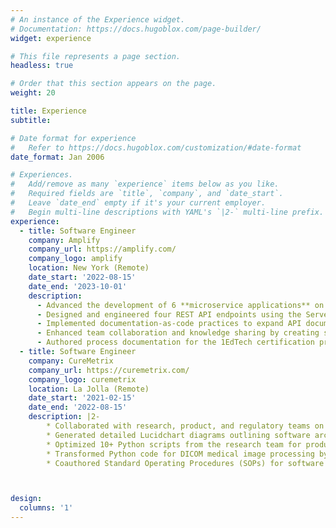 ```yaml
---
# An instance of the Experience widget.
# Documentation: https://docs.hugoblox.com/page-builder/
widget: experience

# This file represents a page section.
headless: true

# Order that this section appears on the page.
weight: 20

title: Experience
subtitle:

# Date format for experience
#   Refer to https://docs.hugoblox.com/customization/#date-format
date_format: Jan 2006

# Experiences.
#   Add/remove as many `experience` items below as you like.
#   Required fields are `title`, `company`, and `date_start`.
#   Leave `date_end` empty if it's your current employer.
#   Begin multi-line descriptions with YAML's `|2-` multi-line prefix.
experience:
  - title: Software Engineer
    company: Amplify
    company_url: https://amplify.com/
    company_logo: amplify
    location: New York (Remote)
    date_start: '2022-08-15'
    date_end: '2023-10-01'
    description:
      - Advanced the development of 6 **microservice applications** on an agile, back-end team.
      - Designed and engineered four REST API endpoints using the Serverless and FastAPI frameworks with Python to build an internal troubleshooting tool. 
      - Implemented documentation-as-code practices to expand API documentation in Swagger, facilitating easier access and understanding for cross-functional teams. 
      - Enhanced team collaboration and knowledge sharing by creating software tutorials and documentation for new features, expanding the team's Google Drive repository.
      - Authored process documentation for the 1EdTech certification process for compliance with the Learning Tools Interoperability (LTI) standard.
  - title: Software Engineer
    company: CureMetrix
    company_url: https://curemetrix.com/
    company_logo: curemetrix
    location: La Jolla (Remote)
    date_start: '2021-02-15'
    date_end: '2022-08-15'
    description: |2-
        * Collaborated with research, product, and regulatory teams on developing four medical CAD AI software products for mammography analysis using a waterfall methodology.
        * Generated detailed Lucidchart diagrams outlining software architecture and workflows to support three ongoing FDA submissions.
        * Optimized 10+ Python scripts from the research team for production, improving overall software quality, speed, and maintenance. 
        * Transformed Python code for DICOM medical image processing by consolidating over 30 raw scripts into four packages, enhancing cross-team usability and software maintenance. 
        * Coauthored Standard Operating Procedures (SOPs) for software processes with the quality team, resulting in increased compliance and enhanced audit readiness. 



design:
  columns: '1'
---
```

